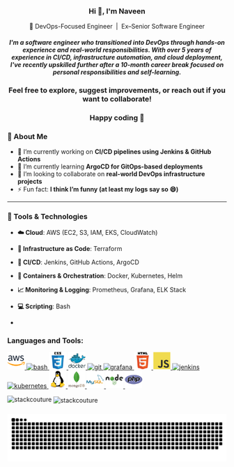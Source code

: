 <h3 align="center">
  Hi 👋, I'm Naveen
</h3>

<p align="center">
  🚀 DevOps-Focused Engineer &nbsp;|&nbsp; Ex–Senior Software Engineer
</p>

<h5 align="center">I'm a software engineer who transitioned into DevOps through hands-on experience and real-world responsibilities.  
With over 5 years of experience in CI/CD, infrastructure automation, and cloud deployment, I've recently upskilled further after a 10-month career break focused on personal responsibilities and self-learning.
</h5>

<h3 align="center">Feel free to explore, suggest improvements, or reach out if you want to collaborate!</h3>

<h3 align="center"> Happy coding 🚀  </h3>



### 👋 About Me

- 🔭 I’m currently working on **CI/CD pipelines using Jenkins & GitHub Actions**  
- 🌱 I’m currently learning **ArgoCD for GitOps-based deployments**  
- 👯 I’m looking to collaborate on **real-world DevOps infrastructure projects**  
- ⚡ Fun fact: **I think I’m funny (at least my logs say so 😄)**  

---

### 🔧 Tools & Technologies

- **☁️ Cloud**: AWS (EC2, S3, IAM, EKS, CloudWatch)  
- **🧱 Infrastructure as Code**: Terraform  
- **🔁 CI/CD**: Jenkins, GitHub Actions, ArgoCD  
- **🐳 Containers & Orchestration**: Docker, Kubernetes, Helm  
- **📈 Monitoring & Logging**: Prometheus, Grafana, ELK Stack  
- **💻 Scripting**: Bash  


- 
<h3 align="left">Languages and Tools:</h3>
<p align="left"> <a href="https://aws.amazon.com" target="_blank" rel="noreferrer"> <img src="https://raw.githubusercontent.com/devicons/devicon/master/icons/amazonwebservices/amazonwebservices-original-wordmark.svg" alt="aws" width="40" height="40"/> </a> <a href="https://www.gnu.org/software/bash/" target="_blank" rel="noreferrer"> <img src="https://www.vectorlogo.zone/logos/gnu_bash/gnu_bash-icon.svg" alt="bash" width="40" height="40"/> </a> <a href="https://www.w3schools.com/css/" target="_blank" rel="noreferrer"> <img src="https://raw.githubusercontent.com/devicons/devicon/master/icons/css3/css3-original-wordmark.svg" alt="css3" width="40" height="40"/> </a> <a href="https://www.docker.com/" target="_blank" rel="noreferrer"> <img src="https://raw.githubusercontent.com/devicons/devicon/master/icons/docker/docker-original-wordmark.svg" alt="docker" width="40" height="40"/> </a> <a href="https://git-scm.com/" target="_blank" rel="noreferrer"> <img src="https://www.vectorlogo.zone/logos/git-scm/git-scm-icon.svg" alt="git" width="40" height="40"/> </a> <a href="https://grafana.com" target="_blank" rel="noreferrer"> <img src="https://www.vectorlogo.zone/logos/grafana/grafana-icon.svg" alt="grafana" width="40" height="40"/> </a> <a href="https://www.w3.org/html/" target="_blank" rel="noreferrer"> <img src="https://raw.githubusercontent.com/devicons/devicon/master/icons/html5/html5-original-wordmark.svg" alt="html5" width="40" height="40"/> </a> <a href="https://developer.mozilla.org/en-US/docs/Web/JavaScript" target="_blank" rel="noreferrer"> <img src="https://raw.githubusercontent.com/devicons/devicon/master/icons/javascript/javascript-original.svg" alt="javascript" width="40" height="40"/> </a> <a href="https://www.jenkins.io" target="_blank" rel="noreferrer"> <img src="https://www.vectorlogo.zone/logos/jenkins/jenkins-icon.svg" alt="jenkins" width="40" height="40"/> </a> <a href="https://kubernetes.io" target="_blank" rel="noreferrer"> <img src="https://www.vectorlogo.zone/logos/kubernetes/kubernetes-icon.svg" alt="kubernetes" width="40" height="40"/> </a> <a href="https://www.linux.org/" target="_blank" rel="noreferrer"> <img src="https://raw.githubusercontent.com/devicons/devicon/master/icons/linux/linux-original.svg" alt="linux" width="40" height="40"/> </a> <a href="https://www.mongodb.com/" target="_blank" rel="noreferrer"> <img src="https://raw.githubusercontent.com/devicons/devicon/master/icons/mongodb/mongodb-original-wordmark.svg" alt="mongodb" width="40" height="40"/> </a> <a href="https://www.mysql.com/" target="_blank" rel="noreferrer"> <img src="https://raw.githubusercontent.com/devicons/devicon/master/icons/mysql/mysql-original-wordmark.svg" alt="mysql" width="40" height="40"/> </a> <a href="https://nodejs.org" target="_blank" rel="noreferrer"> <img src="https://raw.githubusercontent.com/devicons/devicon/master/icons/nodejs/nodejs-original-wordmark.svg" alt="nodejs" width="40" height="40"/> </a> <a href="https://www.php.net" target="_blank" rel="noreferrer"> <img src="https://raw.githubusercontent.com/devicons/devicon/master/icons/php/php-original.svg" alt="php" width="40" height="40"/> </a> </p>

<p><img align="left" src="https://github-readme-stats.vercel.app/api/top-langs?username=stackcouture&show_icons=true&locale=en&layout=compact" alt="stackcouture" /></p>

<p>&nbsp;<img align="center" src="https://github-readme-stats.vercel.app/api?username=stackcouture&show_icons=true&locale=en" alt="stackcouture" /></p>

###
![snake gif](https://raw.githubusercontent.com/Platane/snk/output/github-contribution-grid-snake.svg)
<br clear="both">
###

